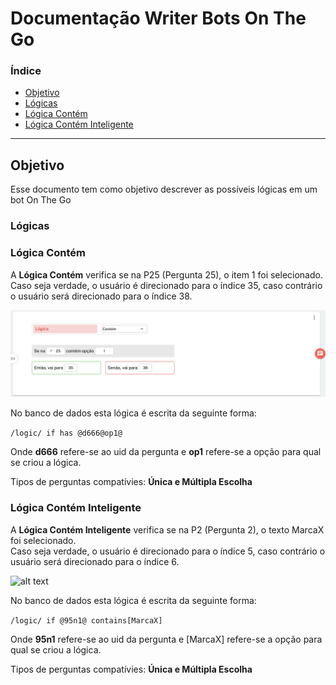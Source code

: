 # Documentação Writer Bots On The Go
### Índice
- [Objetivo](#objetivo)<br/>
- [Lógicas](#lógicas)<br/>
- [Lógica Contém](#lógica-contém)<br/>
- [Lógica Contém Inteligente](#lógica-contém-inteligente)</a><br/>
---
<a id="objetivo"></a>
## Objetivo
Esse documento tem como objetivo descrever as possíveis lógicas em um bot On The Go
### Lógicas
### Lógica Contém
A <b>Lógica Contém</b> verifica se na P25 (Pergunta 25), o item 1 foi selecionado.<br/> 
Caso seja verdade, o usuário é direcionado para o índice 35, caso contrário o usuário será direcionado para o índice 38.<br/>

![alt text](https://github.com/onthegosurvey/bot-docs/blob/main/images/img1.png?raw=true)

No banco de dados esta lógica é escrita da seguinte forma:

```/logic/ if has @d666@op1@```

Onde <b>d666</b> refere-se ao uid da pergunta e <b>op1</b> refere-se a opção para qual se criou a lógica. 

Tipos de perguntas compatívies: <b>Única e Múltipla Escolha</b>
### Lógica Contém Inteligente

A <b>Lógica Contém Inteligente</b> verifica se na P2 (Pergunta 2), o texto MarcaX foi selecionado.<br/>
Caso seja verdade, o usuário é direcionado para o índice 5, caso contrário o usuário será direcionado para o índice 6.<br/>

![alt text](https://github.com/onthegosurvey/bot-docs/blob/main/images/img4.png?raw=true)

No banco de dados esta lógica é escrita da seguinte forma:

```/logic/ if @95n1@ contains[MarcaX]```

Onde <b>95n1</b> refere-se ao uid da pergunta e [MarcaX] refere-se a opção para qual se criou a lógica.

Tipos de perguntas compatívies: <b>Única e Múltipla Escolha</b>